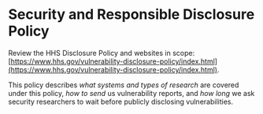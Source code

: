 # Security and Responsible Disclosure Policy

Review the HHS Disclosure Policy and websites in scope:
[https://www.hhs.gov/vulnerability-disclosure-policy/index.html](https://www.hhs.gov/vulnerability-disclosure-policy/index.html).

This policy describes *what systems and types of research* are covered under this policy, *how to send* us vulnerability reports, and *how long* we ask security researchers to wait before publicly disclosing vulnerabilities.